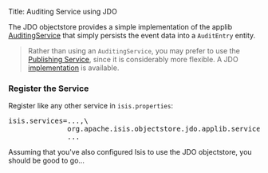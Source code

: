 Title: Auditing Service using JDO

The JDO objectstore provides a simple implementation of the applib [AuditingService](../../../core/services/auditing-service.html) that simply persists the event data into a `AuditEntry` entity.

> Rather than using an `AuditingService`, you may prefer to use the [Publishing Service](../../../core/services/publishing-service.html), since it is considerably more flexible.  A JDO [implementation](publishing-service-jdo.html) is available.

### Register the Service

Register like any other service in `isis.properties`:

<pre>
isis.services=...,\
              org.apache.isis.objectstore.jdo.applib.service.audit.AuditingServiceJdo,\
              ...
</pre>

Assuming that you've also configured Isis to use the JDO objectstore, you should be good to go...
